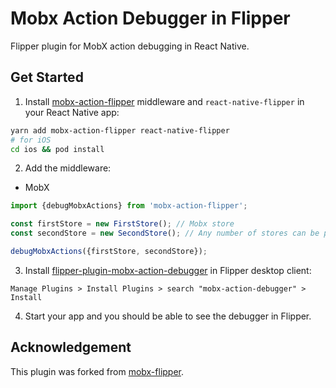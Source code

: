 # Mobx Action Debugger in Flipper

Flipper plugin for MobX action debugging in React Native.

## Get Started

1. Install [mobx-action-flipper](https://github.com/chvanlennep/mobx-action-flipper) middleware and `react-native-flipper` in your React Native app:

```bash
yarn add mobx-action-flipper react-native-flipper
# for iOS
cd ios && pod install
```

2. Add the middleware:

- MobX

```javascript
import {debugMobxActions} from 'mobx-action-flipper';

const firstStore = new FirstStore(); // Mobx store
const secondStore = new SecondStore(); // Any number of stores can be passed into function

debugMobxActions({firstStore, secondStore});
```

3. Install [flipper-plugin-mobx-action-debugger](https://github.com/chvanlennep/flipper-plugin-mobx-action-debugger) in Flipper desktop client:

```
Manage Plugins > Install Plugins > search "mobx-action-debugger" > Install
```

4. Start your app and you should be able to see the debugger in Flipper.

## Acknowledgement

This plugin was forked from [mobx-flipper](https://github.com/khorark/mobx-flipper).
